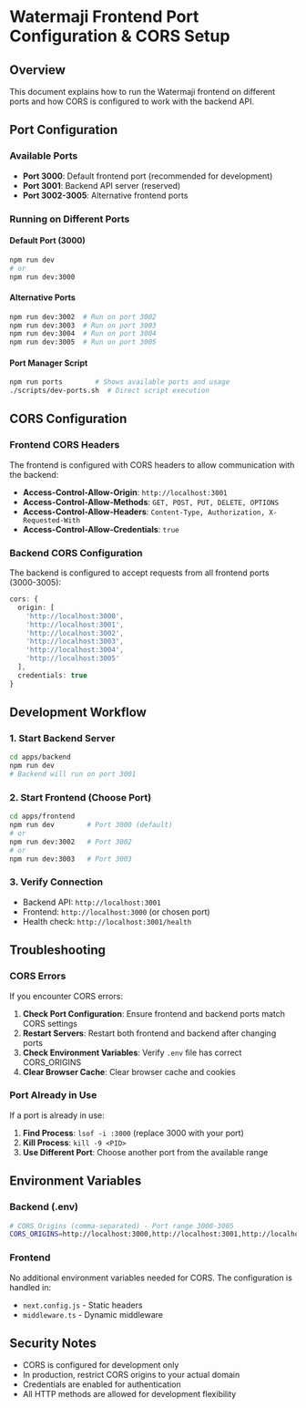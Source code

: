 # Watermaji Frontend Port Configuration & CORS Setup

## Overview
This document explains how to run the Watermaji frontend on different ports and how CORS is configured to work with the backend API.

## Port Configuration

### Available Ports
- **Port 3000**: Default frontend port (recommended for development)
- **Port 3001**: Backend API server (reserved)
- **Port 3002-3005**: Alternative frontend ports

### Running on Different Ports

#### Default Port (3000)
```bash
npm run dev
# or
npm run dev:3000
```

#### Alternative Ports
```bash
npm run dev:3002  # Run on port 3002
npm run dev:3003  # Run on port 3003
npm run dev:3004  # Run on port 3004
npm run dev:3005  # Run on port 3005
```

#### Port Manager Script
```bash
npm run ports        # Shows available ports and usage
./scripts/dev-ports.sh  # Direct script execution
```

## CORS Configuration

### Frontend CORS Headers
The frontend is configured with CORS headers to allow communication with the backend:

- **Access-Control-Allow-Origin**: `http://localhost:3001`
- **Access-Control-Allow-Methods**: `GET, POST, PUT, DELETE, OPTIONS`
- **Access-Control-Allow-Headers**: `Content-Type, Authorization, X-Requested-With`
- **Access-Control-Allow-Credentials**: `true`

### Backend CORS Configuration
The backend is configured to accept requests from all frontend ports (3000-3005):

```typescript
cors: {
  origin: [
    'http://localhost:3000',
    'http://localhost:3001', 
    'http://localhost:3002',
    'http://localhost:3003',
    'http://localhost:3004',
    'http://localhost:3005'
  ],
  credentials: true
}
```

## Development Workflow

### 1. Start Backend Server
```bash
cd apps/backend
npm run dev
# Backend will run on port 3001
```

### 2. Start Frontend (Choose Port)
```bash
cd apps/frontend
npm run dev        # Port 3000 (default)
# or
npm run dev:3002   # Port 3002
# or
npm run dev:3003   # Port 3003
```

### 3. Verify Connection
- Backend API: `http://localhost:3001`
- Frontend: `http://localhost:3000` (or chosen port)
- Health check: `http://localhost:3001/health`

## Troubleshooting

### CORS Errors
If you encounter CORS errors:

1. **Check Port Configuration**: Ensure frontend and backend ports match CORS settings
2. **Restart Servers**: Restart both frontend and backend after changing ports
3. **Check Environment Variables**: Verify `.env` file has correct CORS_ORIGINS
4. **Clear Browser Cache**: Clear browser cache and cookies

### Port Already in Use
If a port is already in use:

1. **Find Process**: `lsof -i :3000` (replace 3000 with your port)
2. **Kill Process**: `kill -9 <PID>`
3. **Use Different Port**: Choose another port from the available range

## Environment Variables

### Backend (.env)
```bash
# CORS Origins (comma-separated) - Port range 3000-3005
CORS_ORIGINS=http://localhost:3000,http://localhost:3001,http://localhost:3002,http://localhost:3003,http://localhost:3004,http://localhost:3005
```

### Frontend
No additional environment variables needed for CORS. The configuration is handled in:
- `next.config.js` - Static headers
- `middleware.ts` - Dynamic middleware

## Security Notes

- CORS is configured for development only
- In production, restrict CORS origins to your actual domain
- Credentials are enabled for authentication
- All HTTP methods are allowed for development flexibility
